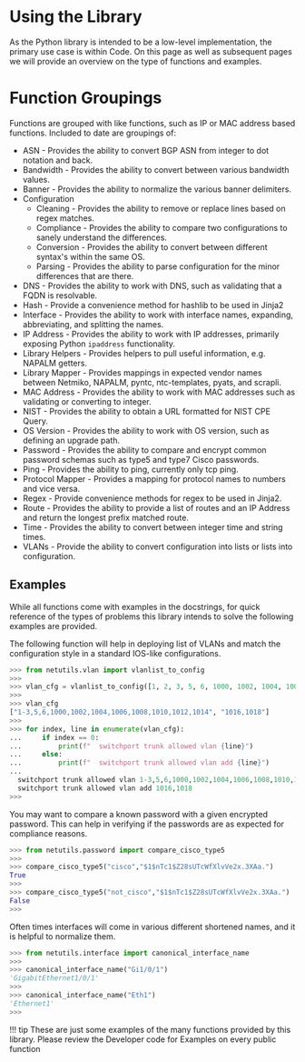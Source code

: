 # Using the Library

As the Python library is intended to be a low-level implementation, the primary use case is within Code. On this page as well as subsequent pages we will provide an overview on the type of functions and examples.

# Function Groupings

Functions are grouped with like functions, such as IP or MAC address based functions. Included to date are groupings of:

- ASN - Provides the ability to convert BGP ASN from integer to dot notation and back.
- Bandwidth - Provides the ability to convert between various bandwidth values.
- Banner - Provides the ability to normalize the various banner delimiters.
- Configuration
    - Cleaning - Provides the ability to remove or replace lines based on regex matches.
    - Compliance - Provides the ability to compare two configurations to sanely understand the differences.
    - Conversion - Provides the ability to convert between different syntax's within the same OS.
    - Parsing - Provides the ability to parse configuration for the minor differences that are there.
- DNS - Provides the ability to work with DNS, such as validating that a FQDN is resolvable.
- Hash - Provide a convenience method for hashlib to be used in Jinja2
- Interface - Provides the ability to work with interface names, expanding, abbreviating, and splitting the names.
- IP Address - Provides the ability to work with IP addresses, primarily exposing Python `ipaddress` functionality.
- Library Helpers - Provides helpers to pull useful information, e.g. NAPALM getters.
- Library Mapper - Provides mappings in expected vendor names between Netmiko, NAPALM, pyntc, ntc-templates, pyats, and scrapli.
- MAC Address - Provides the ability to work with MAC addresses such as validating or converting to integer.
- NIST - Provides the ability to obtain a URL formatted for NIST CPE Query.
- OS Version - Provides the ability to work with OS version, such as defining an upgrade path.
- Password - Provides the ability to compare and encrypt common password schemas such as type5 and type7 Cisco passwords.
- Ping - Provides the ability to ping, currently only tcp ping.
- Protocol Mapper - Provides a mapping for protocol names to numbers and vice versa.
- Regex - Provide convenience methods for regex to be used in Jinja2.
- Route - Provides the ability to provide a list of routes and an IP Address and return the longest prefix matched route.
- Time - Provides the ability to convert between integer time and string times.
- VLANs - Provide the ability to convert configuration into lists or lists into configuration.

## Examples

While all functions come with examples in the docstrings, for quick reference of the types of problems this library intends to solve the following examples are provided.

The following function will help in deploying list of VLANs and match the configuration style in a standard IOS-like configurations.

```python
>>> from netutils.vlan import vlanlist_to_config
>>>
>>> vlan_cfg = vlanlist_to_config([1, 2, 3, 5, 6, 1000, 1002, 1004, 1006, 1008, 1010, 1012, 1014, 1016, 1018])
>>>
>>> vlan_cfg
["1-3,5,6,1000,1002,1004,1006,1008,1010,1012,1014", "1016,1018"]
>>>
>>> for index, line in enumerate(vlan_cfg):
...     if index == 0:
...         print(f"  switchport trunk allowed vlan {line}")
...     else:
...         print(f"  switchport trunk allowed vlan add {line}")
...
  switchport trunk allowed vlan 1-3,5,6,1000,1002,1004,1006,1008,1010,1012,1014
  switchport trunk allowed vlan add 1016,1018
>>>
```

You may want to compare a known password with a given encrypted password. This can help in verifying if the passwords are as expected for compliance reasons.

```python
>>> from netutils.password import compare_cisco_type5
>>>
>>> compare_cisco_type5("cisco","$1$nTc1$Z28sUTcWfXlvVe2x.3XAa.")
True
>>>
>>> compare_cisco_type5("not_cisco","$1$nTc1$Z28sUTcWfXlvVe2x.3XAa.")
False
>>>
```

Often times interfaces will come in various different shortened names, and it is helpful to normalize them.

```python
>>> from netutils.interface import canonical_interface_name
>>>
>>> canonical_interface_name("Gi1/0/1")
'GigabitEthernet1/0/1'
>>>
>>> canonical_interface_name("Eth1")
'Ethernet1'
>>>
```

!!! tip
    These are just some examples of the many functions provided by this library. Please review the Developer code for Examples on every public function
